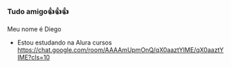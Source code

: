 ### Tudo amigo👍👍👍

Meu nome é Diego

- Estou estudando na Alura cursos
https://chat.google.com/room/AAAAmUpmOnQ/qX0aaztYIME/qX0aaztYIME?cls=10
